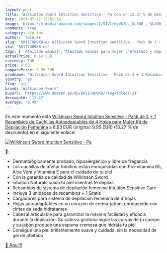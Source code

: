 ```yaml
---
layout: post
title: 'Wilkinson Sword Intuition Sensitive - Pa con un 13.27 % de descuento'
date: 2021-07-22 13:01:14
image: 'https://m.media-amazon.com/images/I/51V1rkgVkYL._SL500_._SL400_.jpg'
comments: true
category: ofertas
author: 'tole.es'
slug: 'B01I7UH9K8-es Wilkinson Sword Intuition Sensitive - Pack de 3 + 1...'
sku: 'B01I7UH9K8-es'
tags: [ 'Afeitado manual','Afeitado manual para mujer','Afeitado y depilación','Belleza','Cuchillas de afeitar para mujer','sword','wilkinson','wilkinson sword', ]
actualPrice: 8.63 EUR
currency: EUR
price: 8.63
comparePrice: 9.95 EUR
prodname: 'Wilkinson Sword Intuition Sensitive - Pack de 3 + 1 Recambios de Cuchillas Autoadaptables de 4 Hojas para Mujer   Kit de Depilación Femenina'
country: 'es'
flag: '🇪🇸'
brand: 'Wilkinson Sword'
buyurl: 'https://www.amazon.es/dp/B01I7UH9K8/?tag=tolees-21'
descuento: '13.27'
average: '8.49'
---
```


En este momento está [Wilkinson Sword Intuition Sensitive - Pack de 3 + 1 Recambios de Cuchillas Autoadaptables de 4 Hojas para Mujer   Kit de Depilación Femenina](https://www.amazon.es/dp/B01I7UH9K8/?tag=tolees-21) a 8.63 EUR (original: 9.95 EUR) (13.27 %  de descuento) en el siguiente enlace!

[![Wilkinson Sword Intuition Sensitive - Pa](https://m.media-amazon.com/images/I/51V1rkgVkYL._SL500_._SL400_.jpg)](https://www.amazon.es/dp/B01I7UH9K8/?tag=tolees-21)

🔎:

- Dermatológicamente probado, hipoalergénico y libre de fragancia
- Las cuchillas de afeitar Intuition están enriquecidas con Pro-vitamina B5, Aloe Vera y Vitamina E para el cuidado de tu piel
- Con la garantía de calidad de Wilkinson Sword
- Intuition Naturals cuida tu piel mientras te depilas
- Recambios de sistema de depilación femenina Intuition Sensitive Care
- Incluye 3 unidades de recambios + 1 Gratis
- Cargadores para sistema de depilación femenina de 4 hojas
- Hojas autoadaptables en un corazón de crema-jabón, enriquecido con cintas de seda hidratantes
- Cabezal articulable para garantizar la máxima facilidad y eficacia durante la depilación: Su cabeza giratoria sigue las curvas de tu cuerpo y su jabón produce una espuma cremosa que hidrata tu piel
- Consigue una piel brillantemente suave y cuidada, sin la necesidad de gel de afeitado

[🛒 Aquí!!!](https://www.amazon.es/dp/B01I7UH9K8/?tag=tolees-21)
